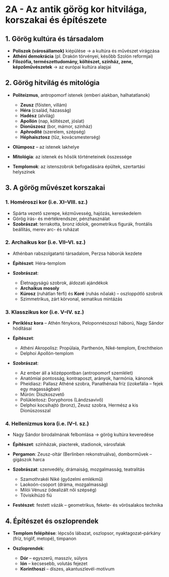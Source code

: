 # 2A - Az antik görög kor hitvilága, korszakai és építészete

## 1. Görög kultúra és társadalom
- **Poliszok (városállamok)** kiépülése → a kultúra és művészet virágzása  
- **Athéni demokrácia** (pl. Drakón törvényei, később Szolón reformjai)  
- **Filozófia, természettudomány, költészet, színház, zene, képzőművészetek** → az európai kultúra alapjai  

## 2. Görög hitvilág és mitológia
- **Politeizmus**, antropomorf istenek (emberi alakban, halhatatlanok)

  - **Zeusz** (főisten, villám)  
  - **Héra** (család, házasság)  
  - **Hadész** (alvilág)  
  - **Apollón** (nap, költészet, jóslat)  
  - **Dionüszosz** (bor, mámor, színház)  
  - **Aphrodité** (szerelem, szépség)  
  - **Héphaisztosz** (tűz, kovácsmesterség)  
- **Olümposz** – az istenek lakhelye  
- **Mitológia**: az istenek és hősök történeteinek összessége  
- **Templomok**: az istenszobrok befogadására épültek, szertartási helyszínek  

## 3. A görög művészet korszakai
### 1. Homéroszi kor (i.e. XI–VIII. sz.)
- Spárta vezető szerepe, kézművesség, hajózás, kereskedelem  
- Görög írás- és mértékrendszer, pénzhasználat  
- **Szobrászat**: terrakotta, bronz idolok, geometrikus figurák, frontális beállítás, merev arc- és ruházat  

### 2. Archaikus kor (i.e. VII–VI. sz.)
- Athénban rabszolgatartó társadalom, Perzsa háborúk kezdete  
- **Építészet**: Héra-templom  
- **Szobrászat**:

  - Életnagyságú szobrok, áldozati ajándékok  
  - **Archaikus mosoly**  
  - **Kúrosz** (ruhátlan férfi) és **Koré** (ruhás nőalak) – oszloppótló szobrok  
  - Szimmetrikus, zárt körvonal, sematikus mintázás  

### 3. Klasszikus kor (i.e. V–IV. sz.)
- **Periklész kora** – Athén fénykora, Peloponnészoszi háború, Nagy Sándor hódításai  
- **Építészet**:

  - Athéni Akropolisz: Propülaia, Parthenón, Niké-templom, Erechtheion  
  - Delphoi Apollón-templom  
- **Szobrászat**:

  - Az ember áll a középpontban (antropomorf szemlélet)  
  - Anatómiai pontosság, kontraposzt, arányok, harmónia, kánonok  
  - Pheidiasz: Pallasz Athéné szobra, Panathénaia fríz (izokefália – fejek egy magasságban)  
  - Mürón: Diszkoszvető  
  - Polükleitosz: Doryphoros (Lándzsavivő)  
  - Delphoi kocsihajtó (bronz), Zeusz szobra, Hermész a kis Dionüszosszal  

### 4. Hellenizmus kora (i.e. IV–I. sz.)
- Nagy Sándor birodalmának felbomlása → görög kultúra keveredése  
- **Építészet**: színházak, piacterek, stadionok, városfalak  
- **Pergamon**: Zeusz-oltár (Berlinben rekonstruálva), domborművek – gigászok harca  
- **Szobrászat**: szenvedély, drámaiság, mozgalmasság, teatralitás

  - Szamothrakéi Niké (győzelmi emlékmű)  
  - Laokoón-csoport (dráma, mozgalmasság)  
  - Milói Vénusz (idealizált női szépség)  
  - Töviskihúzó fiú  
- **Festészet**: festett vázák – geometrikus, fekete- és vörösalakos technika  

## 4. Építészet és oszloprendek
- **Templom felépítése**: lépcsős lábazat, oszlopsor, nyaktagozat–párkány (fríz, triglif, metopé), timpanon  
- **Oszloprendek**:

  - **Dór** – egyszerű, masszív, súlyos  
  - **Ión** – kecsesebb, volutás fejezet  
  - **Korinthoszi** – díszes, akantuszlevél-motívum  
